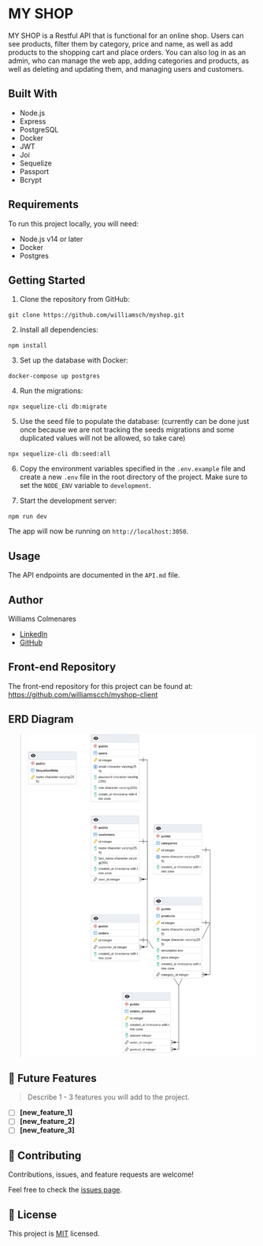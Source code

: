 # MY SHOP

MY SHOP is a Restful API that is functional for an online shop. Users can see products, filter them by category, price and name, as well as add products to the shopping cart and place orders. You can also log in as an admin, who can manage the web app, adding categories and products, as well as deleting and updating them, and managing users and customers.

## Built With

- Node.js
- Express
- PostgreSQL
- Docker
- JWT
- Joi
- Sequelize
- Passport
- Bcrypt

## Requirements

To run this project locally, you will need:

- Node.js v14 or later
- Docker
- Postgres

## Getting Started

1. Clone the repository from GitHub:

`git clone https://github.com/williamsch/myshop.git`

2. Install all dependencies:

`npm install`

3. Set up the database with Docker:

`docker-compose up postgres`

4. Run the migrations:

`npx sequelize-cli db:migrate`


5. Use the seed file to populate the database: (currently can be done just once because we are not tracking the seeds migrations and some duplicated values will not be allowed, so take care)

`npx sequelize-cli db:seed:all`

6. Copy the environment variables specified in the `.env.example` file and create a new `.env` file in the root directory of the project. Make sure to set the `NODE_ENV` variable to `development`.

7. Start the development server:

`npm run dev`

The app will now be running on `http://localhost:3050`.

## Usage

The API endpoints are documented in the `API.md` file.

## Author

Williams Colmenares

- [LinkedIn](https://www.linkedin.com/in/williamscolmenaresch/)
- [GitHub](https://github.com/williamscch)

## Front-end Repository

The front-end repository for this project can be found at: https://github.com/williamscch/myshop-client

## ERD Diagram

> ![](./erd.png)

## 🔭 Future Features <a name="future-features"></a>

> Describe 1 - 3 features you will add to the project.
- [ ] **[new_feature_1]**
- [ ] **[new_feature_2]**
- [ ] **[new_feature_3]**

## 🤝 Contributing <a name="contributing"></a>

Contributions, issues, and feature requests are welcome!

Feel free to check the [issues page](../../issues/).

## 📝 License <a name="license"></a>

This project is [MIT](./MIT.md) licensed.
